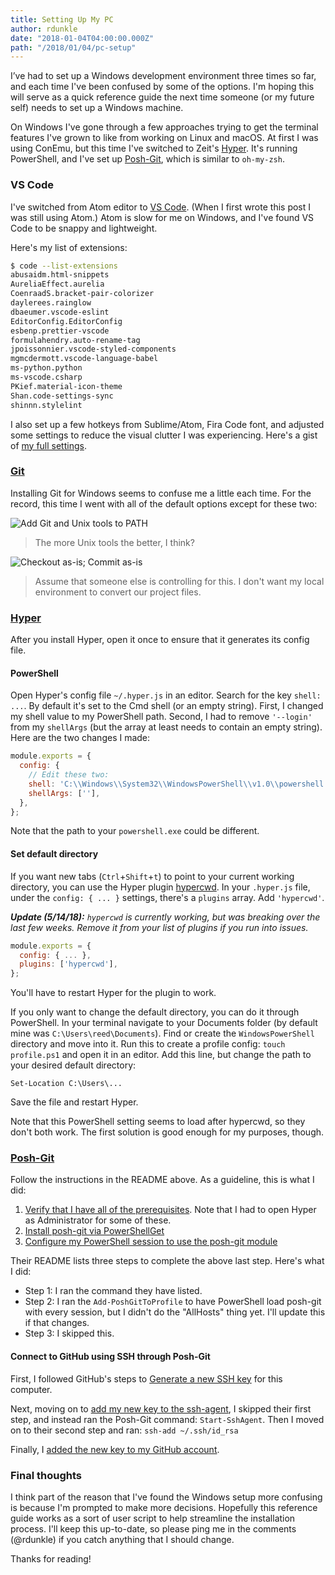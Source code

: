 ```yaml
---
title: Setting Up My PC
author: rdunkle
date: "2018-01-04T04:00:00.000Z"
path: "/2018/01/04/pc-setup"
---
```


I’ve had to set up a Windows development environment three times so far, and each time I've been confused by some of the options. I'm hoping this will serve as a quick reference guide the next time someone (or my future self) needs to set up a Windows machine.

On Windows I've gone through a few approaches trying to get the terminal features I've grown to like from working on Linux and macOS. At first I was using ConEmu, but this time I've switched to Zeit's [Hyper](https://hyper.is/). It's running PowerShell, and I've set up [Posh-Git](https://github.com/dahlbyk/posh-git/), which is similar to `oh-my-zsh`.

### VS Code

I've switched from Atom editor to [VS Code](https://code.visualstudio.com/Download). (When I first wrote this post I was still using Atom.) Atom is slow for me on Windows, and I've found VS Code to be snappy and lightweight.

Here's my list of extensions:

```bash
$ code --list-extensions
abusaidm.html-snippets
AureliaEffect.aurelia
CoenraadS.bracket-pair-colorizer
daylerees.rainglow
dbaeumer.vscode-eslint
EditorConfig.EditorConfig
esbenp.prettier-vscode
formulahendry.auto-rename-tag
jpoissonnier.vscode-styled-components
mgmcdermott.vscode-language-babel
ms-python.python
ms-vscode.csharp
PKief.material-icon-theme
Shan.code-settings-sync
shinnn.stylelint
```

I also set up a few hotkeys from Sublime/Atom, Fira Code font, and adjusted some settings to reduce the visual clutter I was experiencing. Here's a gist of [my full settings](https://gist.github.com/reeddunkle/fbac96684c415179f663327a3fa8815c).

### [Git](https://git-scm.com/)

Installing Git for Windows seems to confuse me a little each time. For the record, this time I went with all of the default options except for these two:

![Add Git and Unix tools to PATH](https://i.imgur.com/bGnq17k.png)

> The more Unix tools the better, I think?

![Checkout as-is; Commit as-is](https://i.imgur.com/69sYWJd.png)

> Assume that someone else is controlling for this. I don't want my local environment to convert our project files.

### [Hyper](https://hyper.is/)

After you install Hyper, open it once to ensure that it generates its config file.

#### PowerShell

Open Hyper's config file `~/.hyper.js` in an editor. Search for the key `shell: ...`. By default it's set to the Cmd shell (or an empty string). First, I changed my shell value to my PowerShell path. Second, I had to remove `'--login'` from my `shellArgs` (but the array at least needs to contain an empty string). Here are the two changes I made:

```javascript
module.exports = {
  config: {
    // Edit these two:
    shell: 'C:\\Windows\\System32\\WindowsPowerShell\\v1.0\\powershell.exe',
    shellArgs: [''],
  },
};
```

Note that the path to your `powershell.exe` could be different.

#### Set default directory

If you want new tabs (`Ctrl`+`Shift`+`t`) to point to your current working directory, you can use the Hyper plugin [hypercwd](https://github.com/hharnisc/hypercwd). In your `.hyper.js` file, under the `config: { ... }` settings, there's a `plugins` array. Add `'hypercwd'`.

_**Update (5/14/18):** `hypercwd` is currently working, but was breaking over the last few weeks. Remove it from your list of plugins if you run into issues._

```javascript
module.exports = {
  config: { ... },
  plugins: ['hypercwd'],
};
```

You'll have to restart Hyper for the plugin to work.

If you only want to change the default directory, you can do it through PowerShell. In your terminal navigate to your Documents folder (by default mine was `C:\Users\reed\Documents`). Find or create the `WindowsPowerShell` directory and move into it. Run this to create a profile config: `touch profile.ps1` and open it in an editor. Add this line, but change the path to your desired default directory:

```
Set-Location C:\Users\...
```

Save the file and restart Hyper.

Note that this PowerShell setting seems to load after hypercwd, so they don't both work. The first solution is good enough for my purposes, though.

### [Posh-Git](https://github.com/dahlbyk/posh-git#installation/)

Follow the instructions in the README above. As a guideline, this is what I did:

1.  [Verify that I have all of the prerequisites](https://github.com/dahlbyk/posh-git#prerequisites). Note that I had to open Hyper as Administrator for some of these.
1.  [Install posh-git via PowerShellGet](https://github.com/dahlbyk/posh-git#installing-posh-git-via-powershellget)
1.  [Configure my PowerShell session to use the posh-git module](https://github.com/dahlbyk/posh-git#using-posh-git)

Their README lists three steps to complete the above last step. Here's what I did:

* Step 1: I ran the command they have listed.
* Step 2: I ran the `Add-PoshGitToProfile` to have PowerShell load posh-git with every session, but I didn't do the "AllHosts" thing yet. I'll update this if that changes.
* Step 3: I skipped this.

#### Connect to GitHub using SSH through Posh-Git

First, I followed GitHub's steps to [Generate a new SSH key](https://help.github.com/articles/generating-a-new-ssh-key-and-adding-it-to-the-ssh-agent/#generating-a-new-ssh-key) for this computer.

Next, moving on to [add my new key to the ssh-agent](https://help.github.com/articles/generating-a-new-ssh-key-and-adding-it-to-the-ssh-agent/#adding-your-ssh-key-to-the-ssh-agent), I skipped their first step, and instead ran the Posh-Git command: `Start-SshAgent`. Then I moved on to their second step and ran: `ssh-add ~/.ssh/id_rsa`

Finally, I [added the new key to my GitHub account](https://help.github.com/articles/adding-a-new-ssh-key-to-your-github-account/).

### Final thoughts

I think part of the reason that I've found the Windows setup more confusing is because I'm prompted to make more decisions. Hopefully this reference guide works as a sort of user script to help streamline the installation process. I'll keep this up-to-date, so please ping me in the comments (@rdunkle) if you catch anything that I should change.

Thanks for reading!
